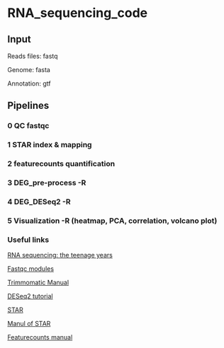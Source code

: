 # RNA_sequencing_code
## Input

Reads files: fastq

Genome: fasta

Annotation: gtf

## Pipelines

### 0 QC fastqc

### 1 STAR index & mapping

### 2 featurecounts quantification

### 3 DEG_pre-process -R

### 4 DEG_DESeq2 -R

### 5 Visualization -R (heatmap, PCA, correlation, volcano plot)

### Useful links

[RNA sequencing: the teenage years](https://www.nature.com/articles/s41576-019-0150-2)

[Fastqc modules](https://www.bioinformatics.babraham.ac.uk/projects/fastqc/Help/3%20Analysis%20Modules/)

[Trimmomatic Manual](http://www.usadellab.org/cms/uploads/supplementary/Trimmomatic/TrimmomaticManual_V0.32.pdf)

[DESeq2 tutorial](https://lashlock.github.io/compbio/R_presentation.html)

[STAR](https://github.com/alexdobin/STAR)

[Manul of STAR](https://github.com/alexdobin/STAR/blob/master/doc/STARmanual.pdf)

[Featurecounts manual](https://bioconductor.org/packages/release/bioc/vignettes/Rsubread/inst/doc/SubreadUsersGuide.pdf)


